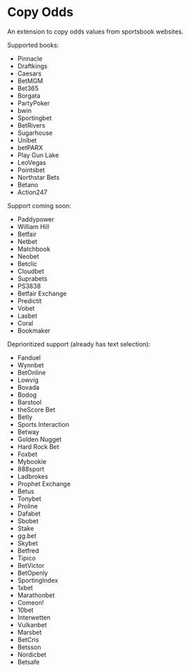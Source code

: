 # Copy Odds

An extension to copy odds values from sportsbook websites.

Supported books:
- Pinnacle
- Draftkings
- Caesars
- BetMGM
- Bet365
- Borgata
- PartyPoker
- bwin
- Sportingbet
- BetRivers
- Sugarhouse
- Unibet
- betPARX
- Play Gun Lake
- LeoVegas
- Pointsbet
- Northstar Bets
- Betano
- Action247

Support coming soon:

- Paddypower
- William Hill
- Betfair
- Netbet
- Matchbook
- Neobet
- Betclic
- Cloudbet
- Suprabets
- PS3838
- Betfair Exchange
- Predictit
- Vobet
- Lasbet
- Coral
- Bookmaker

Deprioritized support (already has text selection):
- Fanduel
- Wynnbet
- BetOnline
- Lowvig
- Bovada
- Bodog
- Barstool
- theScore Bet
- Betly
- Sports Interaction
- Betway
- Golden Nugget
- Hard Rock Bet
- Foxbet
- Mybookie
- 888sport
- Ladbrokes
- Prophet Exchange
- Betus
- Tonybet
- Proline
- Dafabet
- Sbobet
- Stake
- gg.bet
- Skybet
- Betfred
- Tipico
- BetVictor
- BetOpenly
- SportingIndex
- 1xbet
- Marathonbet
- Comeon!
- 10bet
- Interwetten
- Vulkanbet
- Marsbet
- BetCris
- Betsson
- Nordicbet
- Betsafe